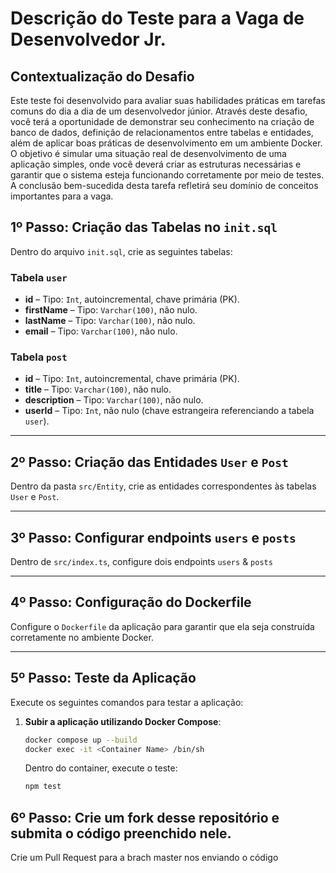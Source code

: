 # Descrição do Teste para a Vaga de Desenvolvedor Jr.

## Contextualização do Desafio

Este teste foi desenvolvido para avaliar suas habilidades práticas em tarefas comuns do dia a dia de um desenvolvedor júnior. Através deste desafio, você terá a oportunidade de demonstrar seu conhecimento na criação de banco de dados, definição de relacionamentos entre tabelas e entidades, além de aplicar boas práticas de desenvolvimento em um ambiente Docker. O objetivo é simular uma situação real de desenvolvimento de uma aplicação simples, onde você deverá criar as estruturas necessárias e garantir que o sistema esteja funcionando corretamente por meio de testes. A conclusão bem-sucedida desta tarefa refletirá seu domínio de conceitos importantes para a vaga.

## 1º Passo: Criação das Tabelas no `init.sql`

Dentro do arquivo `init.sql`, crie as seguintes tabelas:

### Tabela `user`
- **id** – Tipo: `Int`, autoincremental, chave primária (PK).
- **firstName** – Tipo: `Varchar(100)`, não nulo.
- **lastName** – Tipo: `Varchar(100)`, não nulo.
- **email** – Tipo: `Varchar(100)`, não nulo.

### Tabela `post`
- **id** – Tipo: `Int`, autoincremental, chave primária (PK).
- **title** – Tipo: `Varchar(100)`, não nulo.
- **description** – Tipo: `Varchar(100)`, não nulo.
- **userId** – Tipo: `Int`, não nulo (chave estrangeira referenciando a tabela `user`).

---

## 2º Passo: Criação das Entidades `User` e `Post`

Dentro da pasta `src/Entity`, crie as entidades correspondentes às tabelas `User` e `Post`.

---

## 3º Passo: Configurar endpoints `users` e `posts`

Dentro de `src/index.ts`, configure dois endpoints `users` & `posts`

---

## 4º Passo: Configuração do Dockerfile

Configure o `Dockerfile` da aplicação para garantir que ela seja construída corretamente no ambiente Docker.

---

## 5º Passo: Teste da Aplicação

Execute os seguintes comandos para testar a aplicação:

1. **Subir a aplicação utilizando Docker Compose**:
   ```bash
   docker compose up --build
   docker exec -it <Container Name> /bin/sh
   
   ```

   Dentro do container, execute o teste:
   ```bash
   npm test
   ```

## 6º Passo: Crie um fork desse repositório e submita o código preenchido nele.
Crie um Pull Request para a brach master nos enviando o código
